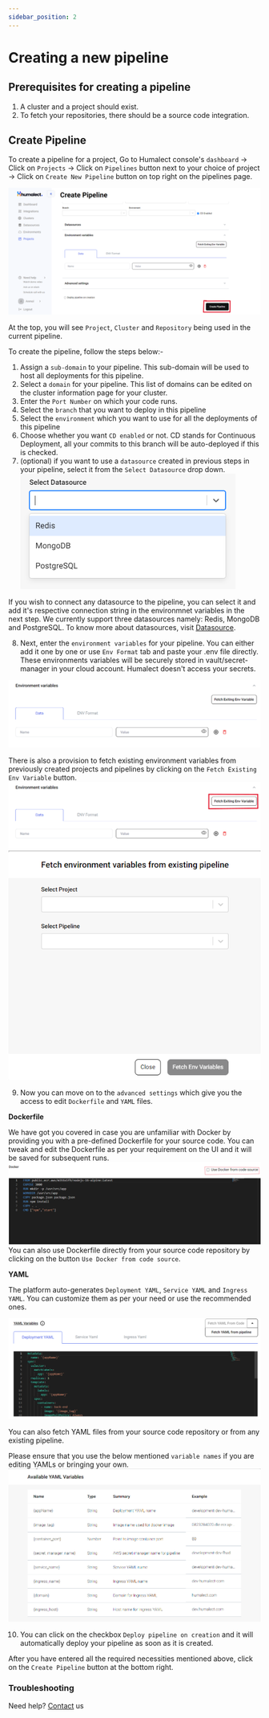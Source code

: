 ```yaml
---
sidebar_position: 2
---
```


# Creating a new pipeline

## Prerequisites for creating a pipeline
1. A cluster and a project should exist.
2. To fetch your repositories, there should be a source code integration.

## Create Pipeline

To create a pipeline for a project, Go to Humalect console's `dashboard` -> Click on `Projects` ->  Click on `Pipelines` button next to your choice of project -> Click on `Create New Pipeline` button on top right on the pipelines page.

![create-pipeline](./../../static/img/create-pipeline.png)

At the top, you will see `Project`, `Cluster` and `Repository` being used in the current pipeline.

To create the pipeline, follow the steps below:-
1. Assign a `sub-domain` to your pipeline. This sub-domain will be used to host all deployments for this pipeline.
2. Select a `domain` for your pipeline. This list of domains can be edited on the cluster information page for your cluster.
3. Enter the `Port Number` on which your code runs.
4. Select the `branch` that you want to deploy in this pipeline
5. Select the `environment` which you want to use for all the deployments of this pipeline
6. Choose whether you want `CD enabled` or not. CD stands for Continuous Deployment, all your commits to this branch will be auto-deployed if this is checked.
7. (optional) if you want to use a `datasource` created in previous steps in your pipeline, select it from the `Select Datasource` drop down.  
![connect-datasource](./../../static/img/connect-datasource.png)

If you wish to connect any datasource to the pipeline, you can select it and add it's respective connection string in the environmnet variables in the next step.
We currently support three datasources namely: Redis, MongoDB and PostgreSQL.
To know more about datasources, visit [Datasource](./../Datasources/Overview).

8. Next, enter the `environment variables` for your pipeline. You can either add it one by one or use `Env Format` tab and paste your .env file directly. These environments variables will be securely stored in vault/secret-manager in your cloud account. Humalect doesn't access your secrets.

![add-environment-variables](./../../static/img/add-environment-variables.png)

There is also a provision to fetch existing environment variables from previously created projects and pipelines by clicking on the `Fetch Existing Env Variable` button.
![fetch-button](./../../static/img/fetch-button.png)
![fetch-env-variables](./../../static/img/fetch-env-variables.png)

9. Now you can move on to the `advanced settings` which give you the access to edit `Dockerfile` and `YAML` files.

<b>Dockerfile</b>

We have got you covered in case you are unfamiliar with Docker by providing you with a pre-defined Dockerfile for your source code. You can tweak and edit the Dockerfile as per your requirement on the UI and it will be saved for subsequent runs.
![dockerfile](./../../static/img/dockerfile.png)
You can also use Dockerfile directly from your source code repository by clicking on the button `Use Docker from code source`.

<b>YAML</b>

The platform auto-generates `Deployment YAML`, `Service YAML` and `Ingress YAML`. You can customize them as per your need or use the recommended ones.

![YAML](./../../static/img/YAML.png)

You can also fetch YAML files from your source code repository or from any existing pipeline.

Please ensure that you use the below mentioned `variable names` if you are editing YAMLs or bringing your own.
![variables-format](./../../static/img/variables-format.png)

10. You can click on the checkbox `Deploy pipeline on creation` and it will automatically deploy your pipeline as soon as it is created.

After you have entered all the required necessities mentioned above, click on the `Create Pipeline` button at the bottom right.

### Troubleshooting
Need help? [Contact](./../Contact-us/reach-out-to-us) us
